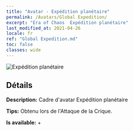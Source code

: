 ```yaml
---
title: "Avatar - Expédition planétaire"
permalink: /Avatars/Global Expedition/
excerpt: "Era of Chaos  Expédition planétaire"
last_modified_at: 2021-04-26
locale: fr
ref: "Global Expedition.md"
toc: false
classes: wide
---
```

 ![Expédition planétaire](/images/a/avatarFrame_201.png)

## Détails

 **Description:** Cadre d'avatar Expédition planétaire 

 **Tips:** Obtenu lors de l'Attaque de la Crique. 

 **Is available:**  + 

